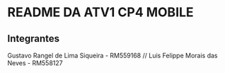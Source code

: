 # README DA ATV1 CP4  MOBILE

## Integrantes

Gustavo Rangel de Lima Siqueira - RM559168 //
Luis Felippe Morais das Neves - RM558127
